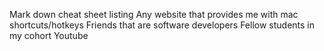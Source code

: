Mark down cheat sheet listing
Any website that provides me with mac shortcuts/hotkeys
Friends that are software developers
Fellow students in my cohort
Youtube 

